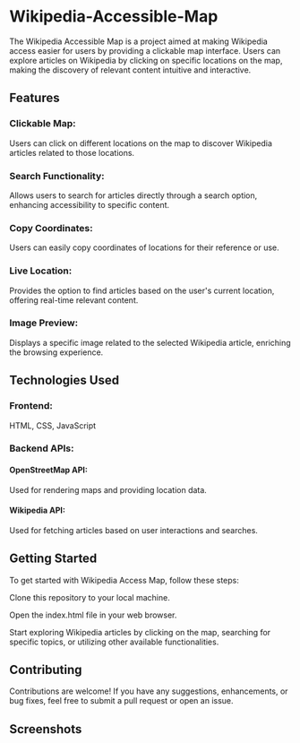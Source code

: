 # Wikipedia-Accessible-Map
The Wikipedia Accessible Map is a project aimed at making Wikipedia access easier for users by providing a clickable map interface. Users can explore articles on Wikipedia by clicking on specific locations on the map, making the discovery of relevant content intuitive and interactive.

## Features
### Clickable Map: 
Users can click on different locations on the map to discover Wikipedia articles related to those locations.
### Search Functionality: 
Allows users to search for articles directly through a search option, enhancing accessibility to specific content.
### Copy Coordinates: 
Users can easily copy coordinates of locations for their reference or use.
### Live Location: 
Provides the option to find articles based on the user's current location, offering real-time relevant content.
### Image Preview: 
Displays a specific image related to the selected Wikipedia article, enriching the browsing experience.
## Technologies Used
### Frontend: 
HTML, CSS, JavaScript
### Backend APIs:
#### OpenStreetMap API: 
Used for rendering maps and providing location data.
#### Wikipedia API: 
Used for fetching articles based on user interactions and searches.
## Getting Started
To get started with Wikipedia Access Map, follow these steps:

Clone this repository to your local machine.

Open the index.html file in your web browser.

Start exploring Wikipedia articles by clicking on the map, searching for specific topics, or utilizing other available functionalities.

## Contributing
Contributions are welcome! If you have any suggestions, enhancements, or bug fixes, feel free to submit a pull request or open an issue.

## Screenshots
